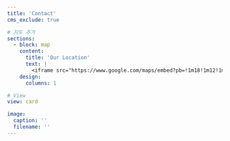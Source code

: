 ```yaml
---
title: 'Contact'
cms_exclude: true

# 지도 추가
sections:
  - block: map
    content:
      title: 'Our Location'
      text: |
        <iframe src="https://www.google.com/maps/embed?pb=!1m18!1m12!1m3!1d3153.0597171128087!2d-122.08424968468143!3d37.42199997982588!2m3!1f0!2f0!3f0!3m2!1i1024!2i768!4f13.1!3m3!1m2!1s0x808fb5cda37d7bb5%3A0x13a99d8a91f6e31e!2sGoogleplex!5e0!3m2!1sen!2sus!4v1616185366237!5m2!1sen!2sus" width="600" height="450" style="border:0;" allowfullscreen="" loading="lazy"></iframe>
    design:
      columns: 1

# View
view: card

image:
  caption: ''
  filename: ''
---
```

